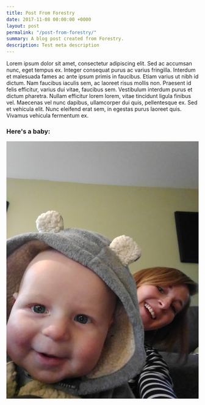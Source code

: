 ```yaml
---
title: Post From Forestry
date: 2017-11-08 00:00:00 +0000
layout: post
permalink: "/post-from-forestry/"
summary: A blog post created from Forestry.
description: Test meta description
---
```

Lorem ipsum dolor sit amet, consectetur adipiscing elit. Sed ac accumsan nunc, eget tempus ex. Integer consequat purus ac varius fringilla. Interdum et malesuada fames ac ante ipsum primis in faucibus. Etiam varius ut nibh id dictum. Nam faucibus iaculis sem, ac laoreet risus mollis non. Praesent id felis efficitur, varius dui vitae, faucibus sem. Vestibulum interdum purus et dictum pharetra. Nullam efficitur lorem lorem, vitae tincidunt ligula finibus vel. Maecenas vel nunc dapibus, ullamcorper dui quis, pellentesque ex. Sed et vehicula elit. Nunc eleifend erat sem, in egestas purus laoreet quis. Vivamus vehicula fermentum ex.

### Here's a baby:

![](/uploads/2017/11/09/IMG_20171030_082222.jpg)